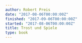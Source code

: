 ```yaml
---
author: Robert Preis
date: "2017-08-06T00:00:00Z"
finished: "2017-09-06T00:00:00Z"
started: "2017-08-06T00:00:00Z"
title: Trost und Spiele
type: book
---
```

